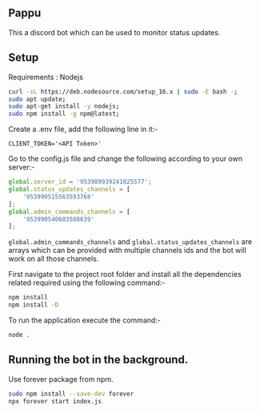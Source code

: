 ## Pappu

This a discord bot which can be used to monitor status updates.


## Setup

Requirements : Nodejs
```bash
curl -sL https://deb.nodesource.com/setup_16.x | sudo -E bash -;
sudo apt update;
sudo apt-get install -y nodejs;
sudo npm install -g npm@latest;
```
Create a .env file, add the following line in it:-
```
CLIENT_TOKEN='<API Token>'
```
Go to the config.js file and change the following according to your own server:-
```js
global.server_id = '953989939241025577';
global.status_updates_channels = [
	'953990515563593768'
];
global.admin_commands_channels = [
	'953990540603588639'
];
```
`global.admin_commands_channels` and `global.status_updates_channels` are arrays which can be provided with multiple channels ids and the bot will work on all those channels.

First navigate to the project root folder and install all the dependencies related required using the following command:-
```bash
npm install
npm install -D
```

To run the application execute the command:-
```bash
node .
```

## Running the bot in the background.

Use forever package from npm.


```bash
sudo npm install --save-dev forever
npx forever start index.js
```
